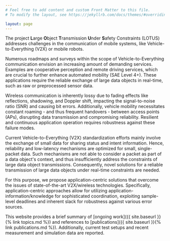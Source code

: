 ```yaml
---
# Feel free to add content and custom Front Matter to this file.
# To modify the layout, see https://jekyllrb.com/docs/themes/#overriding-theme-defaults

layout: page
---
```


The project **L**arge **O**bject **T**ransmission **U**nder **S**afety Constraints (LOTUS) addresses challenges in the communication of mobile systems, like Vehicle-to-Everything (V2X) or mobile robots.

Numerous roadmaps and surveys within the scope of Vehicle-to-Everything communication envision an increasing amount of demanding services.
Examples are cooperative perception and remote driving services, which are crucial to further enhance automated mobility (SAE Level 4+). 
These applications require the reliable exchange of large data objects in real-time, such as raw or preprocessed sensor data.

Wireless communication is inherently lossy due to fading effects like reflections, shadowing, and Doppler shift, impacting the signal-to-noise ratio (SNR) and causing bit errors. 
Additionally, vehicle mobility necessitates constant roaming - and thus frequent handovers - between access points (APs), disrupting data transmission and compromising reliability. 
Resilient and continuous application operation requires robustness against these failure modes.

Current Vehicle-to-Everything (V2X) standardization efforts mainly involve the exchange of small data for sharing status and intent information.
Hence, reliability and low-latency mechanisms are optimized for small, single-packet data. 
Such mechanisms are not able to consider a packet as part of a data object's context, and thus insufficiently address the constraints of large data object transmissions.
Consequently, novel solutions for a reliable transmission of large data objects under real-time constraints are needed.

For this purpose, we propose application-centric solutions that overcome the issues of state-of-the-art V2X/wireless technologies. 
Specifically, application-centric approaches allow for utilizing application-information/knowledge for sophisticated coordination, exploiting sample-level deadlines and inherent slack for robustness against various error sources.

This website provides a brief summary of [ongoing work]({{ site.baseurl }}{% link topics.md %}) and references to [publications]({{ site.baseurl }}{% link publications.md %}).
Additionally, current test setups and recent measurement and simulation data are reported.